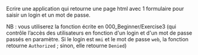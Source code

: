 Ecrire une application qui retourne une page html avec 1 formulaire pour saisir un login et un mot de passe.

NB : vous utiliserez la fonction écrite en 000_Beginner/Exercise3 (qui contrôle l’accès des utilisateurs en fonction d'un login et d'un mot de passe passés en paramètre. Si le login est `mmi` et le mot de passe `web`, la fonction retourne  `Authorized` ; sinon, elle retourne `Denied`)
